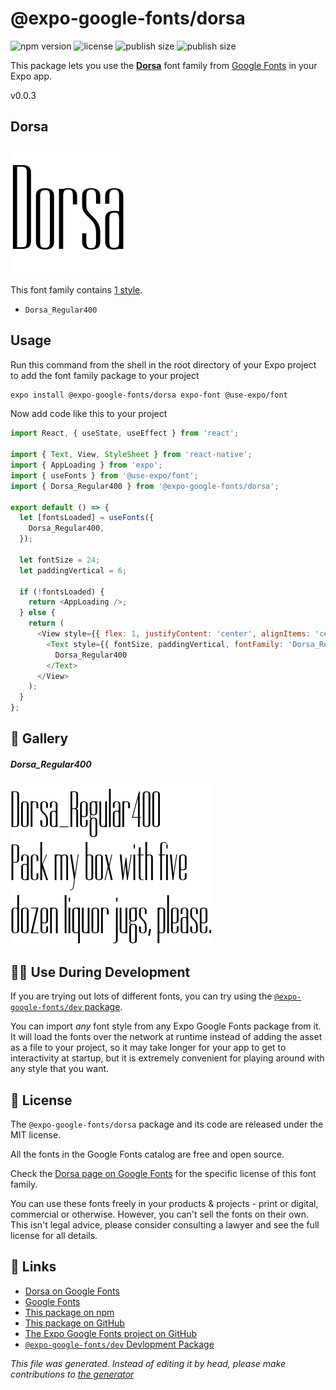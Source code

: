 # @expo-google-fonts/dorsa

![npm version](https://flat.badgen.net/npm/v/@expo-google-fonts/dorsa)
![license](https://flat.badgen.net/github/license/expo/google-fonts)
![publish size](https://flat.badgen.net/packagephobia/install/@expo-google-fonts/dorsa)
![publish size](https://flat.badgen.net/packagephobia/publish/@expo-google-fonts/dorsa)

This package lets you use the [**Dorsa**](https://fonts.google.com/specimen/Dorsa) font family from [Google Fonts](https://fonts.google.com/) in your Expo app.

v0.0.3

## Dorsa

![Dorsa](./font-family.png)

This font family contains [1 style](#gallery).

- `Dorsa_Regular400`

## Usage

Run this command from the shell in the root directory of your Expo project to add the font family package to your project
```sh
expo install @expo-google-fonts/dorsa expo-font @use-expo/font
```

Now add code like this to your project
```js
import React, { useState, useEffect } from 'react';

import { Text, View, StyleSheet } from 'react-native';
import { AppLoading } from 'expo';
import { useFonts } from '@use-expo/font';
import { Dorsa_Regular400 } from '@expo-google-fonts/dorsa';

export default () => {
  let [fontsLoaded] = useFonts({
    Dorsa_Regular400,
  });

  let fontSize = 24;
  let paddingVertical = 6;

  if (!fontsLoaded) {
    return <AppLoading />;
  } else {
    return (
      <View style={{ flex: 1, justifyContent: 'center', alignItems: 'center' }}>
        <Text style={{ fontSize, paddingVertical, fontFamily: 'Dorsa_Regular400' }}>
          Dorsa_Regular400
        </Text>
      </View>
    );
  }
};

```

## 🔡 Gallery

##### Dorsa_Regular400
![Dorsa_Regular400](./0126c6beb66497797a2fe86e3ceecbd95fadcc67cd7ba35e2b604acdda520730.ttf.png)


## 👩‍💻 Use During Development

If you are trying out lots of different fonts, you can try using the [`@expo-google-fonts/dev` package](https://github.com/expo/google-fonts/tree/master/font-packages/dev#readme).

You can import *any* font style from any Expo Google Fonts package from it. It will load the fonts
over the network at runtime instead of adding the asset as a file to your project, so it may take longer
for your app to get to interactivity at startup, but it is extremely convenient
for playing around with any style that you want.

## 📖 License

The `@expo-google-fonts/dorsa` package and its code are released under the MIT license.

All the fonts in the Google Fonts catalog are free and open source.

Check the [Dorsa page on Google Fonts](https://fonts.google.com/specimen/Dorsa) for the specific license of this font family.

You can use these fonts freely in your products & projects - print or digital, commercial or otherwise. However, you can't sell the fonts on their own. This isn't legal advice, please consider consulting a lawyer and see the full license for all details.

## 🔗 Links

- [Dorsa on Google Fonts](https://fonts.google.com/specimen/Dorsa)
- [Google Fonts](https://fonts.google.com/)
- [This package on npm](https://www.npmjs.com/package/@expo-google-fonts/dorsa)
- [This package on GitHub](https://github.com/expo/google-fonts/tree/master/font-packages/dorsa)
- [The Expo Google Fonts project on GitHub](https://github.com/expo/google-fonts)
- [`@expo-google-fonts/dev` Devlopment Package](https://github.com/expo/google-fonts/tree/master/font-packages/dev)


*This file was generated. Instead of editing it by head, please make contributions to [the generator](https://github.com/expo/google-fonts/tree/master/packages/generator)*

